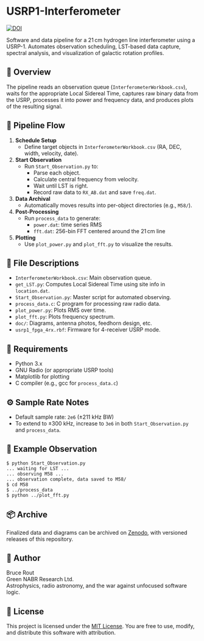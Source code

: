 # USRP1-Interferometer
[![DOI](https://zenodo.org/badge/DOI/10.5281/zenodo.15605316.svg)](https://doi.org/10.5281/zenodo.15605316)


Software and data pipeline for a 21 cm hydrogen line interferometer using a USRP-1. Automates observation scheduling, LST-based data capture, spectral analysis, and visualization of galactic rotation profiles.

## 📡 Overview

The pipeline reads an observation queue (`InterferometerWorkbook.csv`), waits for the appropriate Local Sidereal Time, captures raw binary data from the USRP, processes it into power and frequency data, and produces plots of the resulting signal.

## 🔁 Pipeline Flow

1. **Schedule Setup**  
   - Define target objects in `InterferometerWorkbook.csv` (RA, DEC, width, velocity, date).
2. **Start Observation**  
   - Run `Start_Observation.py` to:
     - Parse each object.
     - Calculate central frequency from velocity.
     - Wait until LST is right.
     - Record raw data to `RX_AB.dat` and save `freq.dat`.
3. **Data Archival**  
   - Automatically moves results into per-object directories (e.g., `M58/`).
4. **Post-Processing**  
   - Run `process_data` to generate:
     - `power.dat`: time series RMS
     - `fft.dat`: 256-bin FFT centered around the 21 cm line
5. **Plotting**  
   - Use `plot_power.py` and `plot_fft.py` to visualize the results.

## 🧾 File Descriptions

- `InterferometerWorkbook.csv`: Main observation queue.
- `get_LST.py`: Computes Local Sidereal Time using site info in `location.dat`.
- `Start_Observation.py`: Master script for automated observing.
- `process_data.c`: C program for processing raw radio data.
- `plot_power.py`: Plots RMS over time.
- `plot_fft.py`: Plots frequency spectrum.
- `doc/`: Diagrams, antenna photos, feedhorn design, etc.
- `usrp1_fpga_4rx.rbf`: Firmware for 4-receiver USRP mode.

## 🧪 Requirements

- Python 3.x
- GNU Radio (or appropriate USRP tools)
- Matplotlib for plotting
- C compiler (e.g., gcc for `process_data.c`)

## ⚙️ Sample Rate Notes

- Default sample rate: `2e6` (±211 kHz BW)
- To extend to ±300 kHz, increase to `3e6` in both `Start_Observation.py` and `process_data`.

## 📍 Example Observation

```
$ python Start_Observation.py
... waiting for LST ...
... observing M58 ...
... observation complete, data saved to M58/
$ cd M58
$ ../process_data
$ python ../plot_fft.py
```

## 📦 Archive

Finalized data and diagrams can be archived on [Zenodo](https://zenodo.org/), with versioned releases of this repository.

## 🧙 Author

Bruce Rout  
Green NABR Research Ltd.  
Astrophysics, radio astronomy, and the war against unfocused software logic.

## 📝 License

This project is licensed under the [MIT License](LICENSE). You are free to use, modify, and distribute this software with attribution.
